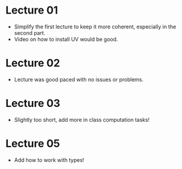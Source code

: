 # Lecture 01
- Simplify the first lecture to keep it more coherent, especially in the second part.
- Video on how to install UV would be good.

# Lecture 02
- Lecture was good paced with no issues or problems.

# Lecture 03
- Slightly too short, add more in class computation tasks!

# Lecture 05
- Add how to work with types!
